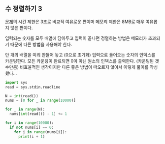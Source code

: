 ## 수 정렬하기 3

[문제](https://www.acmicpc.net/problem/10989)의 시간 제한은 3초로 비교적 여유로운 편이며 메모리 제한은 8MB로 매우 여유롭지 않은 편이다.

입력되는 숫자를 모두 배열에 담아두고 입력이 끝나면 정렬하는 방법은 메모리가 초과되기 때문에 다른 방법을 사용해야 한다.

만 개의 배열을 미리 만들어 놓고 (0으로 초기화) 입력으로 들어오는 숫자의 인덱스를 카운팅한다. 모든 카운팅이 완료되면 0이 아닌 원소의 인덱스를 출력한다. (카운팅된 갯수만큼) 비효율적인 생각이지만 다른 좋은 방법이 떠오르지 않아서 이렇게 풀이를 작성했다...

```py
import sys
read = sys.stdin.readline

N = int(read())
nums = [0 for _ in range(10000)]

for _ in range(N):
  nums[int(read()) - 1] += 1

for i in range(10000):
  if not nums[i] == 0:
    for j in range(nums[i]):
      print(i + 1)
```

